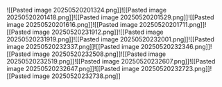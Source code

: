 ![[Pasted image 20250520201324.png]]![[Pasted image 20250520201418.png]]![[Pasted image 20250520201529.png]]![[Pasted image 20250520201616.png]]![[Pasted image 20250520201711.png]]![[Pasted image 20250520231912.png]]![[Pasted image 20250520231919.png]]![[Pasted image 20250520232001.png]]![[Pasted image 20250520232337.png]]![[Pasted image 20250520232346.png]]![[Pasted image 20250520232508.png]]![[Pasted image 20250520232519.png]]![[Pasted image 20250520232607.png]]![[Pasted image 20250520232647.png]]![[Pasted image 20250520232723.png]]![[Pasted image 20250520232738.png]]